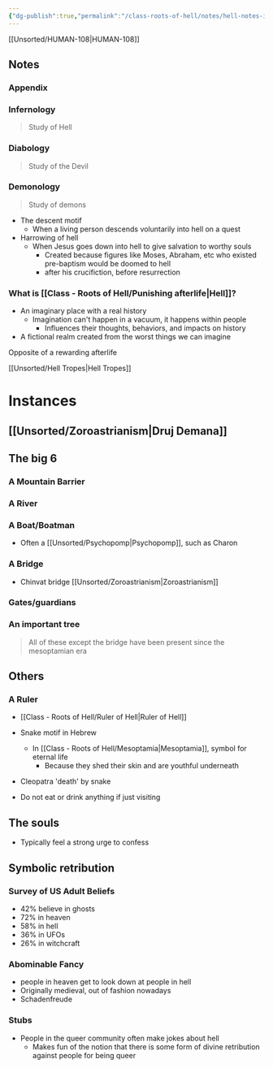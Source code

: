 ```yaml
---
{"dg-publish":true,"permalink":"/class-roots-of-hell/notes/hell-notes-introduction/"}
---
```



[[Unsorted/HUMAN-108\|HUMAN-108]]

## Notes

### Appendix


<div class="transclusion internal-embed is-loaded"><div class="markdown-embed">



### Infernology
> Study of Hell

</div></div>


<div class="transclusion internal-embed is-loaded"><div class="markdown-embed">



### Diabology
> Study of the Devil

</div></div>


<div class="transclusion internal-embed is-loaded"><div class="markdown-embed">



### Demonology
> Study of demons



</div></div>



- The descent motif
	- When a living person descends voluntarily into hell on a quest
- Harrowing of hell
	- When Jesus goes down into hell to give salvation to worthy souls
		- Created because figures like Moses, Abraham, etc who existed pre-baptism would be doomed to hell 
		- after his crucifiction, before resurrection

### What is [[Class - Roots of Hell/Punishing afterlife\|Hell]]?
- An imaginary place with a real history
	- Imagination can't happen in a vacuum, it happens within people
		- Influences their thoughts, behaviors, and impacts on history
- A fictional realm created from the worst things we can imagine


<div class="transclusion internal-embed is-loaded"><div class="markdown-embed">





Opposite of a rewarding afterlife

[[Unsorted/Hell Tropes\|Hell Tropes]]

# Instances
## [[Unsorted/Zoroastrianism\|Druj Demana]]






<div class="transclusion internal-embed is-loaded"><div class="markdown-embed">





## The big 6
### A Mountain Barrier
### A River
### A Boat/Boatman
- Often a [[Unsorted/Psychopomp\|Psychopomp]], such as Charon
### A Bridge
- Chinvat bridge [[Unsorted/Zoroastrianism\|Zoroastrianism]]
### Gates/guardians
### An important tree
> All of these except the bridge have been present since the mesoptamian era

## Others
### A Ruler
- [[Class - Roots of Hell/Ruler of Hell\|Ruler of Hell]]

- Snake motif in Hebrew
	- In [[Class - Roots of Hell/Mesoptamia\|Mesoptamia]], symbol for eternal life
		- Because they shed their skin and are youthful underneath
- Cleopatra 'death' by snake

 - Do not eat or drink anything if just visiting

</div></div>



## The souls
- Typically feel a strong urge to confess


## Symbolic retribution

</div></div>



### Survey of US Adult Beliefs
- 42% believe in ghosts
- 72% in heaven
- 58% in hell
- 36% in UFOs
- 26% in witchcraft


### Abominable Fancy
- people in heaven get to look down at people in hell
- Originally medieval, out of fashion nowadays
- Schadenfreude

### Stubs
- People in the queer community often make jokes about hell
	- Makes fun of the notion that there is some form of divine retribution against people for being queer